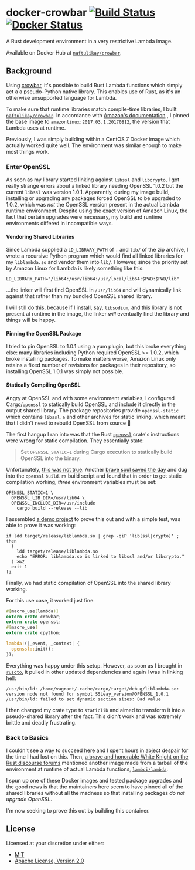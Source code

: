 # docker-crowbar [![Build Status][travis.svg]][travis] [![Docker Status][docker.svg]][docker]

A Rust development environment in a very restrictive Lambda image.

Available on Docker Hub at [`naftulikay/crowbar`][docker].

## Background

Using [crowbar][crowbar], it's possible to build Rust Lambda functions which simply act a a pseudo-Python native
library. This enables use of Rust, as it's an otherwise unsupported language for Lambda.

To make sure that runtime libraries match compile-time libraries, I built
[`naftulikay/crowbar`][crowbar]. In accordance with [Amazon's documentation][lambda]
, I pinned the base image to `amazonlinux:2017.03.1.20170812`, the version that Lambda uses at runtime.

Previously, I was simply building within a CentOS 7 Docker image which actually worked quite well. The environment was
similar enough to make most things work.

### Enter OpenSSL

As soon as my library started linking against `libssl` and `libcrypto`, I got really strange errors about a linked
library needing OpenSSL 1.0.2 but the current `libssl` was version 1.0.1. Apparently, during my image build, installing
or upgrading any packages forced OpenSSL to be upgraded to 1.0.2, which was _not_ the OpenSSL version present in the
actual Lambda runtime environment. Despite using the exact version of Amazon Linux, the fact that certain upgrades
were necessary, my build and runtime environments differed in incompatible ways.

#### Vendoring Shared Libraries

Since Lambda supplied a `LD_LIBRARY_PATH` of `.` and `lib/` of the zip archive, I wrote a recursive Python program
which would find all linked libraries for my `liblambda.so` and vendor them into `lib/`. However, since the priority
set by Amazon Linux for Lambda is likely something like this:

```shell
LD_LIBRARY_PATH="/lib64:/usr/lib64:/usr/local/lib64:$PWD:$PWD/lib"
```

...the linker will first find OpenSSL in `/usr/lib64` and will dynamically link against that rather than my bundled
OpenSSL shared library.

I will still do this, because if I install, say, `libsodium`, and this library is not present at runtime in the image,
the linker _will_ eventually find the library and things will be happy.

#### Pinning the OpenSSL Package

I tried to pin OpenSSL to 1.0.1 using a yum plugin, but this broke everything else: many libraries including Python
required OpenSSL >= 1.0.2, which broke installing packages. To make matters worse, Amazon Linux only retains a fixed
number of revisions for packages in their repository, so installing OpenSSL 1.0.1 was simply not possible.

#### Statically Compiling OpenSSL

Angry at OpenSSL and with some environment variables, I configured Cargo/`openssl` to statically build OpenSSL and
include it directly in the output shared library. The package repositories provide `openssl-static` which contains
`libssl.a` and other archives for static linking, which meant that I didn't need to rebuild OpenSSL from source :tada:

The first hangup I ran into was that the Rust [`openssl`][rust-openssl] crate's instructions were wrong for static
compilation. They essentially state:

> Set `OPENSSL_STATIC=1` during Cargo execution to statically build OpenSSL into the binary.

Unfortunately, [this was not true][openssl-bug]. Another [brave soul saved the day][openssl-workaround] and dug into
the `openssl` `build.rs` build script and found that in order to get static compilation working, _three_ environment
variables must be set:

```shell
OPENSSL_STATIC=1 \
  OPENSSL_LIB_DIR=/usr/lib64 \
  OPENSSL_INCLUDE_DIR=/usr/include
    cargo build --release --lib
```

I assembled [a demo project][rust-openssl-static-example] to prove this out and with a simple test, was able to prove
it was working:

```shell
if ldd target/release/liblambda.so | grep -qiP 'lib(ssl|crypto)' ; then
  (
    ldd target/release/liblambda.so
    echo "ERROR: liblambda.so is linked to libssl and/or libcrypto."
  ) >&2
  exit 1
fi
```

Finally, we had static compilation of OpenSSL into the shared library working.

For this use case, it worked just fine:

```rust
#[macro_use(lambda)]
extern crate crowbar;
extern crate openssl;
#[macro_use]
extern crate cpython;

lambda!(|_event, _context| {
  openssl::init();
});
```

Everything was happy under this setup. However, as soon as I brought in [`rusoto`][rusoto], it pulled in other updated
dependencies and again I was in linking hell:

```shell
/usr/bin/ld: /home/vagrant/.cache/cargo/target/debug/liblambda.so: version node not found for symbol SSLeay_version@OPENSSL_1.0.1
/usr/bin/ld: failed to set dynamic section sizes: Bad value
```
 I then changed my crate type to `staticlib` and aimed to
transform it into a pseudo-shared library after the fact. This didn't work and was extremely brittle and deadly
frustrating.

### Back to Basics

I couldn't see a way to succeed here and I spent hours in abject despair for the time I had lost on this.
Then, [a brave and honorable White Knight on the Rust discourse forums][bravery] mentioned another image
made from a tarball of the environment at runtime of actual Lambda functions, [`lambci/lambda`][lambda-image].

I spun up one of these Docker images and tested package upgrades and the good news is that the maintainers here seem to
have pinned all of the shared libraries without all the madness so that installing packages _do not upgrade OpenSSL_.

I'm now seeking to prove this out by building this container.

## License

Licensed at your discretion under either:

 - [MIT](./LICENSE-MIT)
 - [Apache License, Version 2.0](./LICENSE-APACHE)

 [docker]: https://hub.docker.com/r/naftulikay/crowbar/
 [docker.svg]: https://img.shields.io/docker/automated/naftulikay/crowbar.svg?maxAge=2592000
 [travis]: https://travis-ci.org/naftulikay/docker-crowbar
 [travis.svg]: https://travis-ci.org/naftulikay/docker-crowbar.svg?branch=master
 [lambda]: https://docs.aws.amazon.com/lambda/latest/dg/current-supported-versions.html
 [openssl-workaround]: https://stackoverflow.com/a/49268370/128967
 [rust-openssl-static-example]: https://github.com/naftulikay/rust-openssl-static-example
 [openssl-bug]: https://github.com/sfackler/rust-openssl/issues/877
 [rusoto]: https://rusoto.org/
 [crowbar]: https://github.com/naftulikay/docker-crowbar
 [rust-openssl]: https://github.com/sfackler/rust-openssl
 [bravery]: https://users.rust-lang.org/t/statically-linking-parts-of-a-shared-library/16171/23?u=naftulikay
 [lambda-image]: https://github.com/lambci/docker-lambda
 [crowbar]: https://github.com/ilianaw/rust-crowbar/

